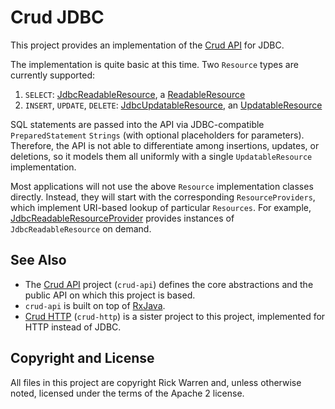 Crud JDBC
=========

This project provides an implementation of the [Crud API](https://github.com/rickbw/crud-api) for JDBC.

The implementation is quite basic at this time. Two `Resource` types are currently supported:
1. `SELECT`: [JdbcReadableResource](https://github.com/rickbw/crud-jdbc/blob/master/src/main/java/rickbw/crud/jdbc/JdbcReadableResource.java), a [ReadableResource](https://github.com/rickbw/crud-api/blob/master/src/main/java/rickbw/crud/ReadableResource.java)
2. `INSERT`, `UPDATE`, `DELETE`: [JdbcUpdatableResource](https://github.com/rickbw/crud-jdbc/blob/master/src/main/java/rickbw/crud/jdbc/JdbcUpdatableResource.java), an [UpdatableResource](https://github.com/rickbw/crud-api/blob/master/src/main/java/rickbw/crud/UpdatableResource.java)

SQL statements are passed into the API via JDBC-compatible `PreparedStatement` `Strings` (with optional placeholders for parameters). Therefore, the API is not able to differentiate among insertions, updates, or deletions, so it models them all uniformly with a single `UpdatableResource` implementation.

Most applications will not use the above `Resource` implementation classes directly. Instead, they will start with the corresponding `ResourceProviders`, which implement URI-based lookup of particular `Resources`. For example, [JdbcReadableResourceProvider](https://github.com/rickbw/crud-jdbc/blob/master/src/main/java/rickbw/crud/jdbc/JdbcReadableResourceProvider.java) provides instances of `JdbcReadableResource` on demand.


See Also
--------
* The [Crud API](https://github.com/rickbw/crud-api) project (`crud-api`) defines the core abstractions and the public API on which this project is based.
* `crud-api` is built on top of [RxJava](https://github.com/Netflix/RxJava/).
* [Crud HTTP](https://github.com/rickbw/crud-http) (`crud-http`) is a sister project to this project, implemented for HTTP instead of JDBC.


Copyright and License
---------------------
All files in this project are copyright Rick Warren and, unless otherwise noted, licensed under the terms of the Apache 2 license.
